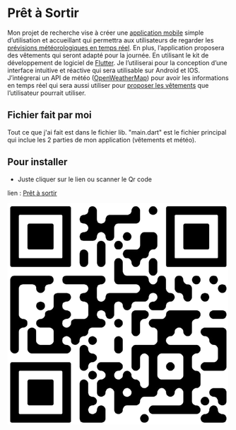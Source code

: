 # Prêt à Sortir

 Mon projet de recherche vise à créer une <ins>application mobile</ins> simple d’utilisation et accueillant qui permettra aux utilisateurs de regarder les <ins>prévisions météorologiques en temps réel</ins>. En plus, l’application proposera des vêtements qui seront adapté pour la journée. En utilisant le kit de développement de logiciel de <ins>Flutter</ins>. Je l’utiliserai pour la conception d’une interface intuitive et réactive qui sera utilisable sur Android et IOS. J’intégrerai un API de météo (<ins>OpenWeatherMap</ins>) pour avoir les informations en temps réel qui sera aussi utiliser pour <ins>proposer les vêtements</ins> que l’utilisateur pourrait utiliser. 


 ## Fichier fait par moi 

Tout ce que j'ai fait est dans le fichier lib. "main.dart" est le fichier principal qui inclue les 2 parties de mon application (vêtements et météo).

## Pour installer 

- Juste cliquer sur le lien ou scanner le Qr code

lien : [Prêt à sortir](https://www.mediafire.com/file/yitd097q7h59p4t/Pr%25C3%25AAt-%25C3%25A0-Sortir.apk/file)

![plot](Qr_Code/Pr_t_Sortir-removebg-preview.png)
